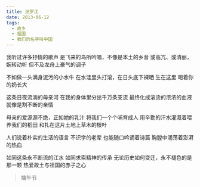 ```yaml
---
title: 汨罗江
date: 2013-06-12
tags:
  - 故乡
  - 祖国
  - 我们的名字叫中国
---
```


我听过许多抒情的歌声
是飞来的鸟所吟唱，不像是本土的乡音
或高亢、或清丽，婉转动听
但不及龙舟上豪气的调子
<!--more-->
不如做一头满身泥污的小水牛
在水洼里头打滚，在日头底下裸晒
生在这里
喝着你的奶长大

这条日夜流淌的母亲河
在我的身体里分出千万条支流
最终化成滚烫的浓浓的血液
就像是割不断的亲情

母亲的爱源源不绝，正如她的乳汁
将我们一个个哺育成人
用辛勤的汗水灌溉着喂养我们的稻田
和扎在这片土地上草木的根叶

人们说着朴实的生活的语言
不识字的老辈
也能随口吟诵着诗篇
胸膛中涌荡着澎湃的热血

如同这条永不断流的江水
如同求索精神的传承
无论历史如何变迁，永不褪色的是那一颗
热爱故土与祖国的赤子之心

> 端午节